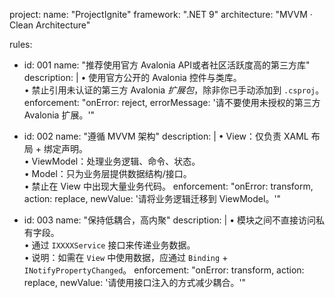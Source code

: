 project:
  name: "ProjectIgnite"
  framework: ".NET 9"
  architecture: "MVVM · Clean Architecture"

rules:
 - id: 001
    name: "推荐使用官方 Avalonia API或者社区活跃度高的第三方库"
    description: |
      • 使用官方公开的 Avalonia 控件与类库。  
      • 禁止引用未认证的第三方 Avalonia *扩展包*，除非你已手动添加到 `.csproj`。
    enforcement: "onError: reject, errorMessage: '请不要使用未授权的第三方 Avalonia 扩展。'"

- id: 002
    name: "遵循 MVVM 架构"
    description: |
      • View：仅负责 XAML 布局 + 绑定声明。  
      • ViewModel：处理业务逻辑、命令、状态。  
      • Model：只为业务层提供数据结构/接口。  
      • 禁止在 View 中出现大量业务代码。
    enforcement: "onError: transform, action: replace, newValue: '请将业务逻辑迁移到 ViewModel。'"

- id: 003
    name: "保持低耦合，高内聚"
    description: |
      • 模块之间不直接访问私有字段。  
      • 通过 `IXXXXService` 接口来传递业务数据。  
      • 说明：如需在 `View` 中使用数据，应通过 `Binding` + `INotifyPropertyChanged`。
    enforcement: "onError: transform, action: replace, newValue: '请使用接口注入的方式减少耦合。'"